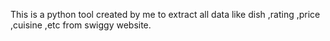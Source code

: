 This is a python tool created by me to extract all data like dish ,rating ,price ,cuisine ,etc from swiggy website.
